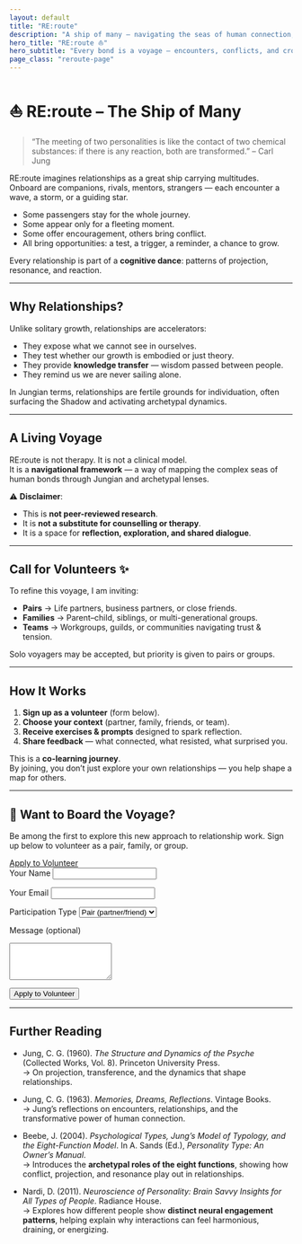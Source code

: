 ```yaml
---
layout: default
title: "RE:route"
description: "A ship of many — navigating the seas of human connection, where every relationship is an encounter and a lesson."
hero_title: "RE:route ⛵"
hero_subtitle: "Every bond is a voyage — encounters, conflicts, and crossings that shape us."
page_class: "reroute-page"
---
```


# ⛵ RE:route – The Ship of Many

> “The meeting of two personalities is like the contact of two chemical substances: if there is any reaction, both are transformed.” – Carl Jung  

RE:route imagines relationships as a great ship carrying multitudes.  
Onboard are companions, rivals, mentors, strangers — each encounter a wave, a storm, or a guiding star.  

- Some passengers stay for the whole journey.  
- Some appear only for a fleeting moment.  
- Some offer encouragement, others bring conflict.  
- All bring opportunities: a test, a trigger, a reminder, a chance to grow.  

Every relationship is part of a **cognitive dance**: patterns of projection, resonance, and reaction.  

---

## Why Relationships?  

Unlike solitary growth, relationships are accelerators:  

- They expose what we cannot see in ourselves.  
- They test whether our growth is embodied or just theory.  
- They provide **knowledge transfer** — wisdom passed between people.  
- They remind us we are never sailing alone.  

In Jungian terms, relationships are fertile grounds for individuation, often surfacing the Shadow and activating archetypal dynamics.  

---

## A Living Voyage  

RE:route is not therapy. It is not a clinical model.  
It is a **navigational framework** — a way of mapping the complex seas of human bonds through Jungian and archetypal lenses.  

⚠️ **Disclaimer**:  
- This is **not peer-reviewed research**.  
- It is **not a substitute for counselling or therapy**.  
- It is a space for **reflection, exploration, and shared dialogue**.  

---

## Call for Volunteers ✨  

To refine this voyage, I am inviting:  

- **Pairs** → Life partners, business partners, or close friends.  
- **Families** → Parent–child, siblings, or multi-generational groups.  
- **Teams** → Workgroups, guilds, or communities navigating trust & tension.  

Solo voyagers may be accepted, but priority is given to pairs or groups.  

---

## How It Works  

1. **Sign up as a volunteer** (form below).  
2. **Choose your context** (partner, family, friends, or team).  
3. **Receive exercises & prompts** designed to spark reflection.  
4. **Share feedback** — what connected, what resisted, what surprised you.  

This is a **co-learning journey**.  
By joining, you don’t just explore your own relationships — you help shape a map for others.  

---

<div class="cta-box">
  <h2>🌟 Want to Board the Voyage?</h2>
  <p>Be among the first to explore this new approach to relationship work.  
  Sign up below to volunteer as a pair, family, or group.</p>
  <a class="btn btn-primary" href="#signup">Apply to Volunteer</a>
</div>

<form action="https://formspree.io/f/yourFormID" method="POST" class="signup-form">
  <label for="name">Your Name</label>
  <input type="text" id="name" name="name" required>

  <label for="email">Your Email</label>
  <input type="email" id="email" name="_replyto" required>

  <label for="type">Participation Type</label>
  <select id="type" name="type" required>
    <option value="pair">Pair (partner/friend)</option>
    <option value="family">Family</option>
    <option value="team">Team</option>
    <option value="solo">Solo (waitlist)</option>
  </select>

  <label for="message">Message (optional)</label>
  <textarea id="message" name="message" rows="4"></textarea>

  <!-- Required hidden input -->
  <input type="hidden" name="_subject" value="New RE:route Volunteer Signup">

  <button type="submit" class="btn btn-primary">Apply to Volunteer</button>
</form>

<input type="hidden" name="_redirect" value="https://yourdomain.com/thank-you">

---

## Further Reading  
- Jung, C. G. (1960). *The Structure and Dynamics of the Psyche* (Collected Works, Vol. 8). Princeton University Press.  
  → On projection, transference, and the dynamics that shape relationships.  

- Jung, C. G. (1963). *Memories, Dreams, Reflections*. Vintage Books.  
  → Jung’s reflections on encounters, relationships, and the transformative power of human connection.  

- Beebe, J. (2004). *Psychological Types, Jung’s Model of Typology, and the Eight-Function Model*. In A. Sands (Ed.), *Personality Type: An Owner’s Manual*.  
  → Introduces the **archetypal roles of the eight functions**, showing how conflict, projection, and resonance play out in relationships.  

- Nardi, D. (2011). *Neuroscience of Personality: Brain Savvy Insights for All Types of People*. Radiance House.  
  → Explores how different people show **distinct neural engagement patterns**, helping explain why interactions can feel harmonious, draining, or energizing.  

